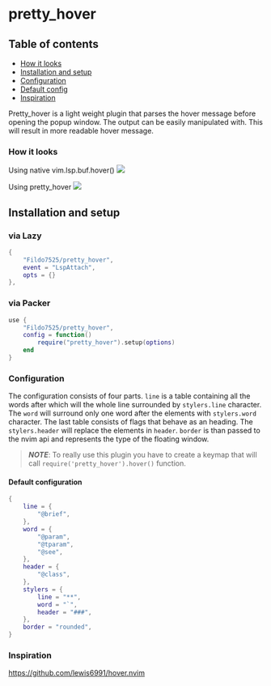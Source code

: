 # pretty_hover

## Table of contents

 - [How it looks](#how-it-looks)
 - [Installation and setup](#installation-and-setup)
 - [Configuration](#configuration)
 - [Default config](#default-configuration)
 - [Inspiration](#inspiration)

Pretty_hover is a light weight plugin that parses the hover message before opening the popup window.
The output can be easily manipulated with. This will result in more readable hover message.

### How it looks

Using native vim.lsp.buf.hover()
<img src="https://user-images.githubusercontent.com/59179935/230844931-49fdd776-2bf1-4017-8f08-fe4ac900c7c8.png">

Using pretty_hover
<img src="https://user-images.githubusercontent.com/59179935/230844929-fde11267-9b4f-4560-92e0-55cef8f2d457.png">

## Installation and setup

### via Lazy
```lua
{
	"Fildo7525/pretty_hover",
	event = "LspAttach",
	opts = {}
},
```

### via Packer
```lua
use {
	"Fildo7525/pretty_hover",
	config = function()
		require("pretty_hover").setup(options)
	end
}
```

### Configuration

The configuration consists of four parts. `line` is a table containing all the words after which will the whole line surrounded by `stylers.line` character.
The `word` will surround only one word after the elements with `stylers.word` character. The last table consists of flags that behave as an heading.
The `stylers.header` will replace the elements in `header`. `border` is than passed to the nvim api and represents the type of the floating window.

> _**NOTE**_: To really use this plugin you have to create a keymap that will call `require('pretty_hover').hover()` function.

#### Default configuration

```lua
{
	line = {
		"@brief",
	},
	word = {
		"@param",
		"@tparam",
		"@see",
	},
	header = {
		"@class",
	},
	stylers = {
		line = "**",
		word = "`",
		header = "###",
	},
	border = "rounded",
}
```

### Inspiration

https://github.com/lewis6991/hover.nvim
